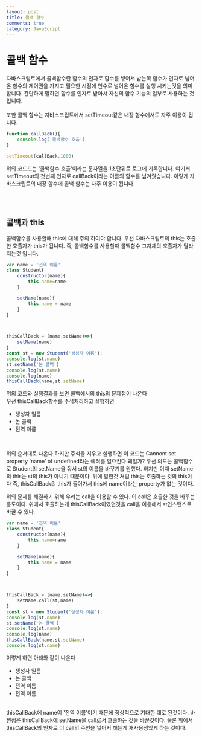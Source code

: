 ```yaml
---
layout: post
title: 콜백 함수
comments: true
category: JavaScript
---
```


# 콜백 함수

자바스크립트에서 콜백함수란 함수의 인자로 함수를 넣어서 받는쪽 함수가 인자로 넘어온 함수의 제어권을 가지고 필요한 시점에 인수로 넘어온 함수를 실행 시키는것을 의미합니다. 간단하게 말하면 함수를 인자로 받아서 자신의 함수 기능의 일부로 사용하는 것 입니다.<br>
<br>
또한 콜백 함수는 자바스크립트에서 setTimeout같은 내장 함수에서도 자주 이용이 됩니다.

```javascript
function callBack(){
    console.log('콜백함수 호출')
}

setTimeout(callBack,1000)
```
위의 코드드는 '콜백함수 호출'이라는 문자열을 1초단위로 로그에 기록합니다. 여기서 setTimeout의 첫번째 인자로 callBack이라는 이름의 함수를 넘겨줬습니다. 이렇게 자바스크립트의 내장 함수에 콜백 함수는 자주 이용이 됩니다.

<br><br>
## 콜백과 this
콜백함수를 사용할때 this에 대해 주의 하여야 합니다. 우선 자바스크립트의 this는 호출한 호출자가 this가 됩니다. 즉, 콜백함수를 사용할때 콜백함수 그자체의 호출자가 달라지는것 입니다.

```javascript
var name = '전역 이름'
class Student{
    constructor(name){
        this.name=name
    }

    setName(name){
        this.name = name
    }
}



thisCallBack = (name,setName)=>{
    setName(name)
}
const st = new Student('생성자 이름');
console.log(st.name)
st.setName('논 콜백')
console.log(st.name)
console.log(name)
thisCallBack(name,st.setName)
```
위의 코드와 실행결과를 보면 콜백에서의 this의 문제점이 나온다<br>
우선 thisCallBack함수를 주석처리하고 실행하면
* 생성자 일름
* 논 콜백
* 전역 이름
<br>

위의 순서대로 나온다 하지만 주석을 지우고 실행하면 이 코드는 Cannont set property 'name' of undefined라는 에러를 일으킨다 왜일가? 우선 의도는 콜백함수로 Student의 setName을 줘서 st의 이름을 바꾸기를 원했다. 하지만 이때 setName의 this는 st의 this가 아니기 때문이다. 위에 말한것 처럼 this는 호출하는 것의 this이다 즉, thisCallBack의 this가 들어가서 this에 name이라는 property가 없는 것이다.<br>

위의 문제를 해결하기 위해 우리는 call을 이용할 수 있다. 이 call은 호출한 것을 바꾸는 용도이다. 위에서 호출하는게 thisCallBack이였던것을 call을 이용해서 st인스턴스로 바꿀 수 있다.

```javascript
var name = '전역 이름'
class Student{
    constructor(name){
        this.name=name
    }

    setName(name){
        this.name = name
    }
}



thisCallBack = (name,setName)=>{
    setName.call(st,name)
}
const st = new Student('생성자 이름');
console.log(st.name)
st.setName('논 콜백')
console.log(st.name)
console.log(name)
thisCallBack(name,st.setName)
console.log(st.name)
```

이렇게 하면 아래와 같이 나온다

* 생성자 일름
* 논 콜백
* 전역 이름
* 전역 이름

<br> thisCallBack에 name이 '전역 이름'이기 때문에 정상적으로 기대한 대로 된것이다. 바뀐점은 thisCallBack에 setName을 call로서 호출하는 것을 바꾼것이다. 물론 위에서 thisCallBack의 인자로 이 call의 주인을 넣어서 해는게 재사용성있게 하는 것이다.